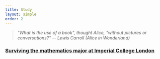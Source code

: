 ```yaml
---
title: Study
layout: simple
order: 2
---
```

> *"What is the use of a book", thought Alice, "without pictures or conversations?"    --  Lewis Carroll (Alice in Wonderland)*


### [Surviving the mathematics major at Imperial College London](/study/Imperial_mathematics/Imperial_mathematics)


  


